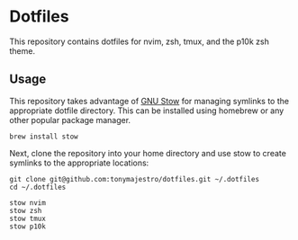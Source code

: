 # Dotfiles
This repository contains dotfiles for nvim, zsh, tmux, and the p10k zsh theme.

## Usage
This repository takes advantage of [GNU Stow](https://www.gnu.org/software/stow/) for managing symlinks to the appropriate dotfile directory.
This can be installed using homebrew or any other popular package manager.

```brew install stow```

Next, clone the repository into your home directory and use stow to create symlinks to the appropriate locations:

```
git clone git@github.com:tonymajestro/dotfiles.git ~/.dotfiles
cd ~/.dotfiles

stow nvim
stow zsh
stow tmux
stow p10k
```
